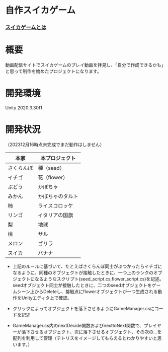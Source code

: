 # 自作スイカゲーム

### [スイカゲームとは](https://store-jp.nintendo.com/list/software/70010000043363.html)

# 概要
動画配信サイトでスイカゲームのプレイ動画を拝見し、「自分で作成できるかも」と思って制作を始めたプロジェクトになります。

# 開発環境
Unity 2020.3.30f1

# 開発状況
（202312月16時点未完成でまだ動作はしません）

| 本家 | 本プロジェクト |
| ---- | ---- |
| さくらんぼ | 種（seed） |
| イチゴ | 花（flower） |
| ぶどう | かぼちゃ |
| みかん | かぼちゃのタルト |
| 柿 | ライスコロッケ |
| リンゴ | イタリアの国旗 |
| 梨 | 地球 |
| 桃 | サル |
| メロン | ゴリラ |
| スイカ | バナナ |

- 上記のルールに基づいて、たとえばさくらんぼ同士がぶつかったらイチゴになるように、同種のオブジェクトが接触したときに、一つ上のランクのオブジェクトになるようなスクリプト(seed_script.cs,flower_script.cs)を記述。
seedオブジェクト同士が接触したときに、二つのseedオブジェクトをゲームシーン上からDeleteし、接触点にflowerオブジェクトが一つ生成される動作をUnityエディタ上で確認。

- クリックによってオブジェクトを落下させるようにGameManager.csにコードを記述
- GameManager.cs内のnextDecide関数およびnexttoNext関数で、プレイヤーが落下させるオブジェクト、次に落下させるオブジェクト、その次の…を配列を利用して管理（テトリスをイメージしてもらえるとわかりやすいと思います。）
